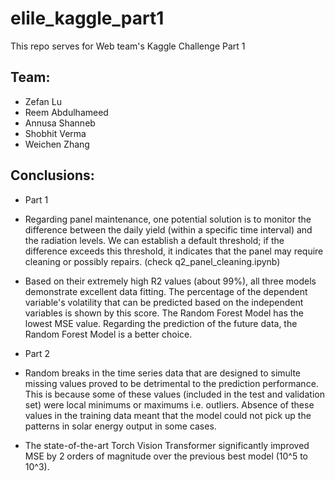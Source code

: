 # elile_kaggle_part1

This repo serves for Web team's Kaggle Challenge Part 1

## Team:

- Zefan Lu
- Reem Abdulhameed
- Annusa Shanneb
- Shobhit Verma
- Weichen Zhang

## Conclusions:

- Part 1

- Regarding panel maintenance, one potential solution is to monitor the difference between the daily yield (within a specific time interval) and the radiation levels. We can establish a default threshold; if the difference exceeds this threshold, it indicates that the panel may require cleaning or possibly repairs. (check q2_panel_cleaning.ipynb)

- Based on their extremely high R2 values (about 99%), all three models demonstrate excellent data fitting. The percentage of the dependent variable's volatility that can be predicted based on the independent variables is shown by this score. The Random Forest Model has the lowest MSE value. Regarding the prediction of the future data, the Random Forest Model is a better choice.

- Part 2

- Random breaks in the time series data that are designed to simulte missing values proved to be detrimental to the prediction performance. This is because some of these values (included in the test and validation set) were local minimums or maximums i.e. outliers. Absence of these values in the training data meant that the model could not pick up the patterns in solar energy output in some cases.

- The state-of-the-art Torch Vision Transformer significantly improved MSE by 2 orders of magnitude over the previous best model (10^5 to 10^3).
